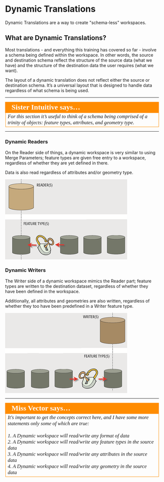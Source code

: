 # Dynamic Translations

Dynamic Translations are a way to create "schema-less" workspaces.

## What are Dynamic Translations? ##

Most translations - and everything this training has covered so far - involve a schema being defined within the workspace. In other words, the source and destination schema reflect the structure of the source data (what we have) and the structure of the destination data the user requires (what we want).

The layout of a dynamic translation does not reflect either the source or destination schema. It’s a universal layout that is designed to handle data regardless of what schema is being used.

---

<table style="border-spacing: 0px">
<tr>
<td style="vertical-align:middle;background-color:darkorange;border: 2px solid darkorange">
<i class="fa fa-quote-left fa-lg fa-pull-left fa-fw" style="color:white;padding-right: 12px;vertical-align:text-top"></i>
<span style="color:white;font-size:x-large;font-weight: bold;font-family:serif">Sister Intuitive says…</span>
</td>
</tr>

<tr>
<td style="border: 1px solid darkorange">
<span style="font-family:serif; font-style:italic; font-size:larger">
For this section it’s useful to think of a schema being comprised of a trinity of objects: feature types, attributes, and geometry type.
</span>
</td>
</tr>
</table>

---

### Dynamic Readers ###
On the Reader side of things, a dynamic workspace is very similar to using Merge Parameters; feature types are given free entry to a workspace, regardless of whether they are yet defined in there.

Data is also read regardless of attributes and/or geometry type.

![](./Images/4.28.DynamicReaderGraphic.png)


### Dynamic Writers ###

The Writer side of a dynamic workspace mimics the Reader part; feature types are written to the destination dataset, regardless of whether they have been defined in the workspace.

Additionally, all attributes and geometries are also written, regardless of whether they too have been predefined in a Writer feature type.

![](./Images/4.29.DynamicWriterGraphic.png)

---

<table style="border-spacing: 0px">
<tr>
<td style="vertical-align:middle;background-color:darkorange;border: 2px solid darkorange">
<i class="fa fa-quote-left fa-lg fa-pull-left fa-fw" style="color:white;padding-right: 12px;vertical-align:text-top"></i>
<span style="color:white;font-size:x-large;font-weight: bold;font-family:serif">Miss Vector says…</span>
</td>
</tr>

<tr>
<td style="border: 1px solid darkorange">
<span style="font-family:serif; font-style:italic; font-size:larger">
It's important to get the concepts correct here, and I have some more statements only some of which are true:
<br><br>1. A Dynamic workspace will read/write any format of data
<br>2. A Dynamic workspace will read/write any feature types in the source data 
<br>3. A Dynamic workspace will read/write any attributes in the source data
<br>4. A Dynamic workspace will read/write any geometry in the source data
</span>
</td>
</tr>
</table>
